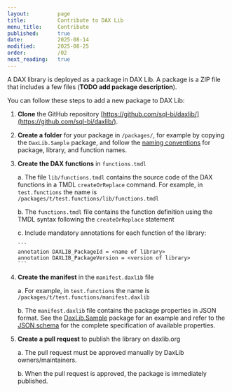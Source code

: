 ```yaml
---
layout:         page
title:          Contribute to DAX Lib
menu_title:     Contribute
published:      true
date:           2025-08-14
modified:       2025-08-25
order:          /02
next_reading:   true
---
```


A DAX library is deployed as a package in DAX Lib. A package is a ZIP file that includes a few files (**TODO add package description**).

You can follow these steps to add a new package to DAX Lib:

1. **Clone** the GitHub repository [https://github.com/sql-bi/daxlib/](https://github.com/sql-bi/daxlib/).

2. **Create a folder** for your package in `/packages/`, for example by copying the `DaxLib.Sample` package, and follow the [naming conventions](naming-conventions.md) for package, library, and function names.

3. **Create the DAX functions** in `functions.tmdl`

    a. The file `lib/functions.tmdl` contains the source code of the DAX functions in a TMDL `createOrReplace` command. For example, in `test.functions` the name is `/packages/t/test.functions/lib/functions.tmdl`

    b. The `functions.tmdl` file contains the function definition using the TMDL syntax following the `createOrReplace` statement

    c. Include mandatory annotations for each function of the library:

       ```
       annotation DAXLIB_PackageId = <name of library>
       annotation DAXLIB_PackageVersion = <version of library>
       ```
     
4. **Create the manifest** in the `manifest.daxlib` file
    
    a. For example, in `test.functions` the name is `/packages/t/test.functions/manifest.daxlib`

    b. The `manifest.daxlib` file contains the package properties in JSON format. See the [DaxLib.Sample](https://daxlib.org/package/DaxLib.Sample/#code) package for an example and refer to the [JSON schema](https://github.com/sql-bi/daxlib/blob/main/schemas/manifest/1.0.0/manifest.1.0.0.schema.json) for the complete specification of available properties.

5. **Create a pull request** to publish the library on daxlib.org

    a. The pull request must be approved manually by DaxLib owners/maintainers.

    b. When the pull request is approved, the package is immediately published.
